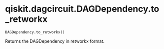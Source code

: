 # qiskit.dagcircuit.DAGDependency.to\_retworkx

`DAGDependency.to_retworkx()`

Returns the DAGDependency in retworkx format.
